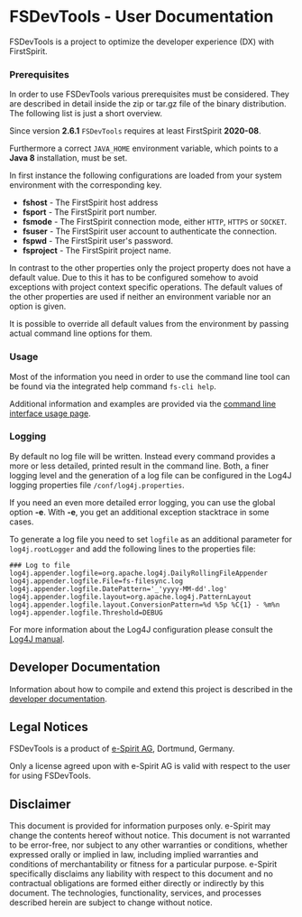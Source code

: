 # FSDevTools - User Documentation

FSDevTools is a project to optimize the developer experience (DX) with FirstSpirit.

### Prerequisites

In order to use FSDevTools various prerequisites must be considered.
They are described in detail inside the zip or tar.gz file of the binary distribution.
The following list is just a short overview.

Since version **2.6.1** `FSDevTools` requires at least FirstSpirit **2020-08**.

Furthermore a correct `JAVA_HOME` environment variable, which points to a **Java 8** installation, must be set.

In first instance the following configurations are loaded from your system environment with the corresponding key.

- **fshost** - The FirstSpirit host address
- **fsport** - The FirstSpirit port number.
- **fsmode** - The FirstSpirit connection mode, either `HTTP`, `HTTPS` or `SOCKET`.
- **fsuser** - The FirstSpirit user account to authenticate the connection.
- **fspwd** - The FirstSpirit user's password.
- **fsproject** - The FirstSpirit project name.

In contrast to the other properties only the project property does not have a default value.
Due to this it has to be configured somehow to avoid exceptions with project context specific operations.
The default values of the other properties are used if neither an environment variable nor an option is given.

It is possible to override all default values from the environment by passing actual command line options for them.

### Usage
Most of the information you need in order to use the command line tool can be found via the integrated help command `fs-cli help`.

Additional information and examples are provided via the [command line interface usage page](documentation/CLI_USAGE.md).

### Logging

By default no log file will be written.
Instead every command provides a more or less detailed, printed result in the command line.
Both, a finer logging level and the generation of a log file can be configured in the Log4J logging properties file `/conf/log4j.properties`.

If you need an even more detailed error logging, you can use the global option **-e**. 
With **-e**, you get an additional exception stacktrace in some cases.

To generate a log file you need to set `logfile` as an additional parameter for `log4j.rootLogger` and add the following lines to the properties file:

```
### Log to file
log4j.appender.logfile=org.apache.log4j.DailyRollingFileAppender
log4j.appender.logfile.File=fs-filesync.log
log4j.appender.logfile.DatePattern='_'yyyy-MM-dd'.log'
log4j.appender.logfile.layout=org.apache.log4j.PatternLayout
log4j.appender.logfile.layout.ConversionPattern=%d %5p %C{1} - %m%n
log4j.appender.logfile.Threshold=DEBUG
```

For more information about the Log4J configuration please consult the [Log4J manual](https://logging.apache.org/log4j/1.2/manual.html).

## Developer Documentation

Information about how to compile and extend this project is described in the [developer documentation](documentation/DEV_DOC.md).

## Legal Notices

FSDevTools is a product of [e-Spirit AG](http://www.e-spirit.com), Dortmund, Germany.

Only a license agreed upon with e-Spirit AG is valid with respect to the user for using FSDevTools.

## Disclaimer

This document is provided for information purposes only. 
e-Spirit may change the contents hereof without notice. 
This document is not warranted to be error-free, nor subject to any other warranties or conditions, whether expressed orally or implied in law, including implied warranties and conditions of merchantability or fitness for a particular purpose.
e-Spirit specifically disclaims any liability with respect to this document and no contractual obligations are formed either directly or indirectly by this document.
The technologies, functionality, services, and processes described herein are subject to change without notice.
